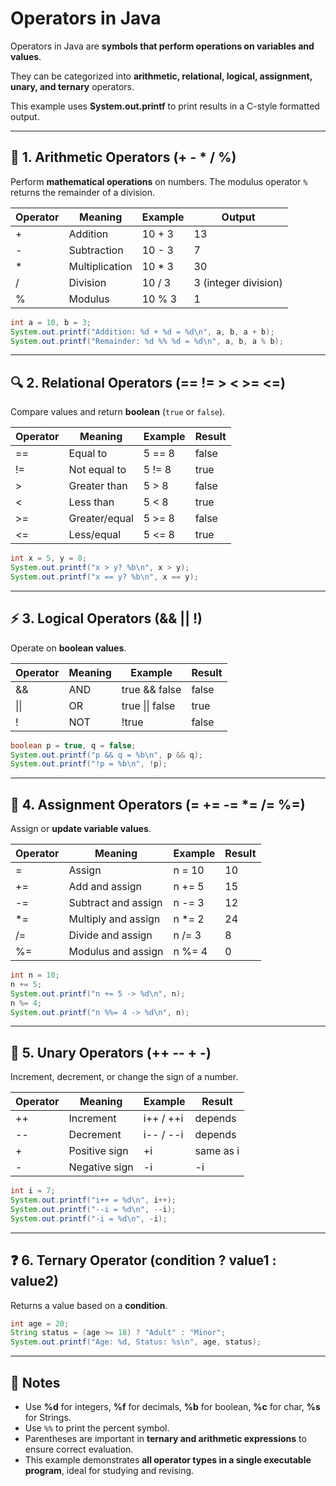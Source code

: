 # Operators in Java

Operators in Java are **symbols that perform operations on variables and values**.

They can be categorized into **arithmetic, relational, logical, assignment, unary, and ternary** operators.

This example uses **System.out.printf** to print results in a C-style formatted output.

---

## 🧮 1. Arithmetic Operators (+ - \* / %)

Perform **mathematical operations** on numbers.
The modulus operator `%` returns the remainder of a division.

| Operator | Meaning        | Example | Output               |
|----------|----------------|---------|----------------------|
| +        | Addition       | 10 + 3  | 13                   |
| -        | Subtraction    | 10 - 3  | 7                    |
| \*       | Multiplication | 10 \* 3 | 30                   |
| /        | Division       | 10 / 3  | 3 (integer division) |
| %        | Modulus        | 10 % 3  | 1                    |

```java
int a = 10, b = 3;
System.out.printf("Addition: %d + %d = %d\n", a, b, a + b);
System.out.printf("Remainder: %d %% %d = %d\n", a, b, a % b);
```

---

## 🔍 2. Relational Operators (== != > < >= <=)

Compare values and return **boolean** (`true` or `false`).

| Operator | Meaning       | Example | Result |
|----------|---------------|---------|--------|
| ==       | Equal to      | 5 == 8  | false  |
| !=       | Not equal to  | 5 != 8  | true   |
| \>       | Greater than  | 5 > 8   | false  |
| <        | Less than     | 5 < 8   | true   |
| \>=      | Greater/equal | 5 >= 8  | false  |
| <=       | Less/equal    | 5 <= 8  | true   |

```java
int x = 5, y = 8;
System.out.printf("x > y? %b\n", x > y);
System.out.printf("x == y? %b\n", x == y);
```

---

## ⚡ 3. Logical Operators (&& || !)

Operate on **boolean values**.

| Operator | Meaning | Example         | Result |
|----------|---------|-----------------|--------|
| &&       | AND     | true && false   | false  |
| \|\|     | OR      | true \|\| false | true   |
| !        | NOT     | !true           | false  |

```java
boolean p = true, q = false;
System.out.printf("p && q = %b\n", p && q);
System.out.printf("!p = %b\n", !p);
```

---

## 📝 4. Assignment Operators (= += -= \*= /= %=)

Assign or **update variable values**.

| Operator | Meaning             | Example | Result |
|----------|---------------------|---------|--------|
| =        | Assign              | n = 10  | 10     |
| +=       | Add and assign      | n += 5  | 15     |
| -=       | Subtract and assign | n -= 3  | 12     |
| \*=      | Multiply and assign | n \*= 2 | 24     |
| /=       | Divide and assign   | n /= 3  | 8      |
| %=       | Modulus and assign  | n %= 4  | 0      |

```java
int n = 10;
n += 5;
System.out.printf("n += 5 -> %d\n", n);
n %= 4;
System.out.printf("n %%= 4 -> %d\n", n);
```

---

## 🔺 5. Unary Operators (++ -- + -)

Increment, decrement, or change the sign of a number.

| Operator | Meaning       | Example   | Result    |
|----------|---------------|-----------|-----------|
| ++       | Increment     | i++ / ++i | depends   |
| --       | Decrement     | i-- / --i | depends   |
| +        | Positive sign | +i        | same as i |
| -        | Negative sign | -i        | -i        |

```java
int i = 7;
System.out.printf("i++ = %d\n", i++);
System.out.printf("--i = %d\n", --i);
System.out.printf("-i = %d\n", -i);
```

---

## ❓ 6. Ternary Operator (condition ? value1 : value2)

Returns a value based on a **condition**.

```java
int age = 20;
String status = (age >= 18) ? "Adult" : "Minor";
System.out.printf("Age: %d, Status: %s\n", age, status);
```

---

## 🔑 Notes

* Use **%d** for integers, **%f** for decimals, **%b** for boolean, **%c** for char, **%s** for Strings.
* Use `%%` to print the percent symbol.
* Parentheses are important in **ternary and arithmetic expressions** to ensure correct evaluation.
* This example demonstrates **all operator types in a single executable program**, ideal for studying and revising.
